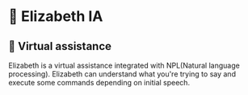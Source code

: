 # 👾 Elizabeth IA
## 🤖 Virtual assistance
<p>Elizabeth is a virtual assistance integrated with NPL(Natural language processing). Elizabeth can understand what you're trying to say and execute some commands depending on initial speech.</p>

